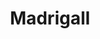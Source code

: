 ---
title: Madrigall
member_url: https://www.gallimard.fr/Footer/Ressources/Le-groupe-Madrigall
geographies: ["France"]
based: ["France"]
ig: [""] 
services: [""] 
tags: [""]
categories: ["Publishers and publishing groups"]
summary: "one of the largest publishing group in France."
press:
active: true
layout: members
showReadTime: false
showDate: false
permalink: ""
date: 
founding_member: true
featureImage: "https://madrigall.jobs.net/media/2016/10/fa482d5d-5023-45eb-930b-9da82fc531a1-1476810248025.jpg"
--- 